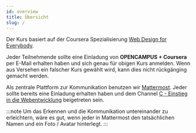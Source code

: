 ```yaml
---
id: overview
title: Übersicht
slug: /
---
```


Der Kurs basiert auf der Coursera Spezialisierung [Web Design for Everybody](https://www.coursera.org/specializations/web-design).

Jeder Teilnehmende sollte eine Einladung von **OPENCAMPUS + Coursera** per E-Mail erhalten haben und sich genau für obigen Kurs anmelden. Wenn aus Versehen ein falscher Kurs gewählt wird, kann dies nicht rückgänging gemacht werden.

Als zentrale Plattform zur Kommunikation benutzen wir [Mattermost](https://chat.opencampus.sh/). Jeder sollte bereits eine Einladung erhalten haben und dem Channel [C - Einstieg in die Webentwicklung](https://chat.opencampus.sh/wise2122/channels/c_einstieg-in-die-webentwicklung) beigetreten sein.

:::note
Um das Erkennen und die Kommunikation untereinander zu erleichtern, wäre es gut, wenn jeder in Mattermost den tatsächlichen Namen und ein Foto / Avatar hinterlegt.
:::